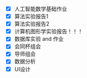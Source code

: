 - [x] 人工智能数学基础作业
- [x] 算法实验报告1
- [x] 算法实验报告2
- [x] 计算机图形学实验报告！！！
- [x] 数据库实验 and 作业
- [x] 会同杯组会
- [x] 导师组会
- [x] 数据分析
- [x] UI设计